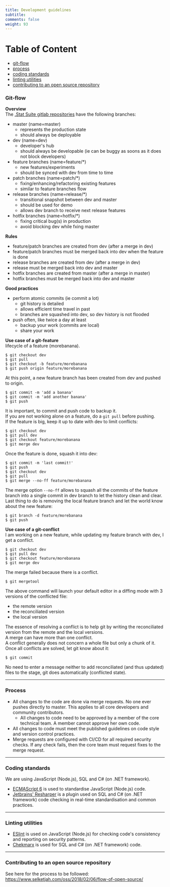 ```yaml
---
title: Development guidelines
subtitle: 
comments: false
weight: 93
---
```


# Table of Content
- [git-flow](#git-flow)
- [process](#process)
- [coding standards](#coding-standards)
- [linting utilities](#linting-utilities)
- [contributing to an open source repository](#contributing-to-an-open-source-repository)

### Git-flow

**Overview** <br>
The [.Stat Suite gitlab repositories](https://gitlab.com/sis-cc/.stat-suite) have the following branches:

- master (name=master)
    - represents the production state
    - should always be deployable
- dev (name=dev)
    - developer's hub
    - should always be developable (ie can be buggy as soons as it does not block developers)
- feature branches (name=feature/*)
    - new features/experiments
    - should be synced with dev from time to time
- patch branches (name=patch/*)
    - fixing/enhancing/refactoring existing features
    - similar to feature branches flow
- release branches (name=release/*)
    - transitional snapshot between dev and master
    - should be used for demo
    - allows dev branch to receive next release features
- hotfix branches (name=hotfix/*)
    - fixing critical bug(s) in production
    - avoid blocking dev while fxing master

**Rules**<br>
- feature/patch branches are created from dev (after a merge in dev)
- feature/patch branches must be merged back into dev when the feature is done
- release branches are created from dev (after a merge in dev)
- release must be merged back into dev and master
- hotfix branches are created from master (after a merge in master)
- hotfix branches must be merged back into dev and master

**Good practices**<br>
- perform atomic commits (ie commit a lot)
    - git history is detailed
    - allows efficient time travel in past
    - branches are squashed into dev, so dev history is not flooded
- push often, like twice a day at least
    - backup your work (commits are local)
    - share your work

**Use case of a git-feature**<br>
lifecycle of a feature (morebanana).<br>

```
$ git checkout dev
$ git pull
$ git checkout -b feature/morebanana
$ git push origin feature/morebanana
```
At this point, a new feature branch has been created from dev and pushed to origin.
```
$ git commit -m 'add a banana'
$ git commit -m 'add another banana'
$ git push
```
It is important, to commit and push code to backup it.  
If you are not working alone on a feature, do a `git pull` before pushing.  
If the feature is big, keep it up to date with dev to limit conflicts:
```
$ git checkout dev
$ git pull dev
$ git checkout feature/morebanana
$ git merge dev
```
Once the feature is done, squash it into dev:
```
$ git commit -m 'last commit!'
$ git push
$ git checkout dev
$ git pull
$ git merge --no-ff feature/morebanana
```
The merge option `--no-ff` allows to squash all the commits of the feature branch into a single commit in dev branch to let the history clean and clear.   
Last thing to do is removing the local feature branch and let the world know about the new feature:
```
$ git branch -d feature/morebanana
$ git push
```

**Use case of a git-conflict**<br>
I am working on a new feature, while updating my feature branch with dev, I get a conflict.<br>

```
$ git checkout dev
$ git pull dev
$ git checkout feature/morebanana
$ git merge dev
```
The merge failed because there is a conflict.<br>
```
$ git mergetool
```
The above command will launch your default editor in a diffing mode with 3 versions of the conflicted file:

- the remote version
- the reconciliated version
- the local version

The essence of resolving a conflict is to help git by writing the reconciliated version from the remote and the local versions.<br>
A merge can have more than one conflict. <br>
A conflict generally does not concern a whole file but only a chunk of it.<br>
Once all conflicts are solved, let git know about it:
```
$ git commit
```
No need to enter a message neither to add reconciliated (and thus updated) files to the stage, git does automatically (conflicted state).

---

### Process

- All changes to the code are done via merge requests. No one ever pushes directly to master. This applies to all core developers and community contributors.
    - All changes to code need to be approved by a member of the core technical team. A member cannot approve her own code.
- All changes to code must meet the published guidelines on code style and version control practices.
- Merge requests are configured with CI/CD for all required security checks. If any check fails, then the core team must request fixes to the merge request. 

---

### Coding standards

We are using JavaScript (Node.js), SQL and C# (on .NET framework).<br>

- [ECMAScript 6](https://en.wikipedia.org/wiki/ECMAScript#6th_Edition_-_ECMAScript_2015) is used to standardise JavaScript (Node.js) code.
- [Jetbrains' Resharper](https://www.jetbrains.com/resharper/features/code_analysis.html) is a plugin used on SQL and C# (on .NET framework) code checking in real-time standardisation and common practices.

---

### Linting utilities

- [ESlint](https://eslint.org/) is used on JavaScript (Node.js) for checking code's consistency and reporting on security patterns.<br>
- [Chekmarx](https://www.checkmarx.com/) is used for SQL and C# (on .NET framework) code.

---

### Contributing to an open source repository

See here for the process to be followed: https://www.selketjah.com/oss/2018/02/06/flow-of-open-source/

